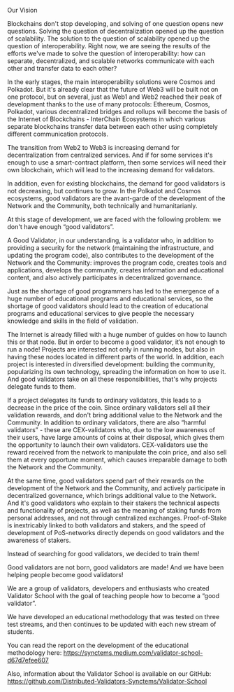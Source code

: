 Our Vision

Blockchains don't stop developing, and solving of one question opens new questions.
Solving the question of decentralization opened up the question of scalability. The solution to the question of scalability opened up the question of interoperability.
Right now, we are seeing the results of the efforts we've made to solve the question of interoperability: how can separate, decentralized, and scalable networks communicate with each other and transfer data to each other?

In the early stages, the main interoperability solutions were Cosmos and Polkadot. But it's already clear that the future of Web3 will be built not on one protocol, but on several, just as Web1 and Web2 reached their peak of development thanks to the use of many protocols: Ethereum, Cosmos, Polkadot, various decentralized bridges and rollups will become the basis of the Internet of Blockchains - InterChain Ecosystems in which various separate blockchains transfer data between each other using completely different communication protocols.

The transition from Web2 to Web3 is increasing demand for decentralization from centralized services. And if for some services it's enough to use a smart-contract platform, then some services will need their own blockchain, which will lead to the increasing demand for validators.

In addition, even for existing blockchains, the demand for good validators is not decreasing, but continues to grow. In the Polkadot and Cosmos ecosystems, good validators are the avant-garde of the development of the Network and the Community, both technically and humanitarianly.

At this stage of development, we are faced with the following problem: we don't have enough “good validators”.

A Good Validator, in our understanding, is a validator who, in addition to providing a security for the network (maintaining the infrastructure, and updating the program code), also contributes to the development of the Network and the Community: improves the program code, creates tools and applications, develops the community, creates information and educational content, and also actively participates in decentralized governance.

Just as the shortage of good programmers has led to the emergence of a huge number of educational programs and educational services, so the shortage of good validators should lead to the creation of educational programs and educational services to give people the necessary knowledge and skills in the field of validation.

The Internet is already filled with a huge number of guides on how to launch this or that node. But in order to become a good validator, it’s not enough to run a node!
Projects are interested not only in running nodes, but also in having these nodes located in different parts of the world.
In addition, each project is interested in diversified development: building the community, popularizing its own technology, spreading the information on how to use it.
And good validators take on all these responsibilities, that's why projects delegate funds to them.

If a project delegates its funds to ordinary validators, this leads to a decrease in the price of the coin. Since ordinary validators sell all their validation rewards, and don't bring additional value to the Network and the Community.
In addition to ordinary validators, there are also “harmful validators” - these are CEX-validators who, due to the low awareness of their users, have large amounts of coins at their disposal, which gives them the opportunity to launch their own validators. CEX-validators use the reward received from the network to manipulate the coin price, and also sell them at every opportune moment, which causes irreparable damage to both the Network and the Community.

At the same time, good validators spend part of their rewards on the development of the Network and the Community, and actively participate in decentralized governance, which brings additional value to the Network.
And it's good validators who explain to their stakers the technical aspects and functionality of projects, as well as the meaning of staking funds from personal addresses, and not through centralized exchanges.
Proof-of-Stake is inextricably linked to both validators and stakers, and the speed of development of PoS-networks directly depends on good validators and the awareness of stakers.

Instead of searching for good validators, we decided to train them!

Good validators are not born, good validators are made! And we have been helping people become good validators!

We are a group of validators, developers and enthusiasts who created Validator School with the goal of teaching people how to become a “good validator”.

We have developed an educational methodology that was tested on three test streams, and then continues to be updated with each new stream of students.

You can read the report on the development of the educational methodology here: https://synctems.medium.com/validator-school-d67d7efee607

Also, information about the Validator School is available on our GitHub: https://github.com/Distributed-Validators-Synctems/Validator-School
